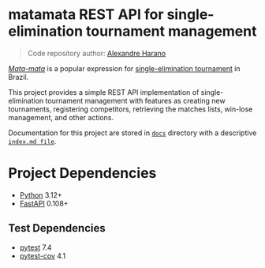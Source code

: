 # **matamata** REST API for single-elimination tournament management

> Code repository author: [Alexandre Harano](mailto:email@ayharano.dev)

[*Mata-mata*](https://pt.wikipedia.org/wiki/Competi%C3%A7%C3%B5es_eliminat%C3%B3rias) is
a popular expression for [single-elimination tournament](https://en.wikipedia.org/wiki/Single-elimination_tournament)
in Brazil.

This project provides a simple REST API implementation of
single-elimination tournament management with features as
creating new tournaments, registering competitors,
retrieving the matches lists, win-lose management, and
other actions.

Documentation for this project are stored in [`docs`](./docs) directory
with a descriptive [`index.md file`](./docs/index.md).

# Project Dependencies
- [Python](https://www.python.org/) 3.12+
- [FastAPI](https://fastapi.tiangolo.com/) 0.108+

## Test Dependencies
- [pytest](https://docs.pytest.org/) 7.4
- [pytest-cov](https://pytest-cov.readthedocs.io/) 4.1
